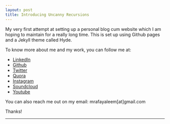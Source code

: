 ```yaml
---
layout: post
title: Introducing Uncanny Recursions
---
```


My very first attempt at setting up a personal blog cum website which I am hoping to maintain for a really long time. This is set up using Github pages and a Jekyll theme called Hyde.

To know more about me and my work, you can follow me at:

* [LinkedIn](https://ae.linkedin.com/in/mrafayaleem)
* [Github](https://github.com/mrafayaleem)
* [Twitter](https://twitter.com/mrafayaleem)
* [Quora](https://www.quora.com/profile/Mohammad-Rafay-Aleem)
* [Instagram](https://www.instagram.com/mrafayaleem/)
* [Soundcloud](https://soundcloud.com/mrafayaleem)
* [Youtube](https://www.youtube.com/channel/UCX_8_eNXP2MFPDWNqZk1rmQ)

You can also reach me out on my email: mrafayaleem[at]gmail.com

Thanks!

---
